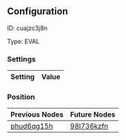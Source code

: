 # <nil>
## Configuration
ID:  cuajzc3j8n

Type: EVAL 


### Settings
| Setting | Value  |
| :------------------------ | ---------------------------------------- |
 




### Position
| Previous Nodes | Future Nodes |
| :------------- | ------------ |
| [phud6qg15h](./phud6qg15h.md) | [98l736kzfn](./98l736kzfn.md) |